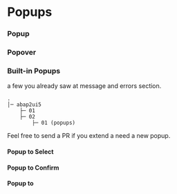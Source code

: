 # Popups


### Popup



### Popover



### Built-in Popups
a few you already saw at message and errors section.

```
.
│─ abap2ui5
    ├─ 01
    ├─ 02
        ├─ 01 (popups)
```
Feel free to send a PR if you extend a need a new popup.

#### Popup to Select


#### Popup to Confirm


#### Popup to 

